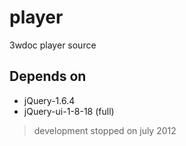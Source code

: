 player
======

3wdoc player source

## Depends on

* jQuery-1.6.4
* jQuery-ui-1-8-18 (full)

> development stopped on july 2012